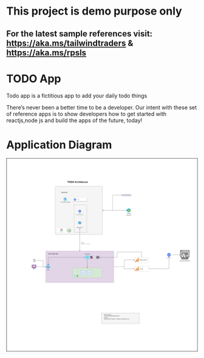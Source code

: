 # **This project is demo purpose only**

## For the latest sample references visit: https://aka.ms/tailwindtraders & https://aka.ms/rpsls

# TODO  App
Todo app is a fictitious app to add your daily todo things

There’s never been a better time to be a developer. Our intent with these set of reference apps is to show developers how to get started with reactjs,node js and build the apps of the future, today!

# Application Diagram

<p align="center">
<img src="architecture.png"/>
</p>